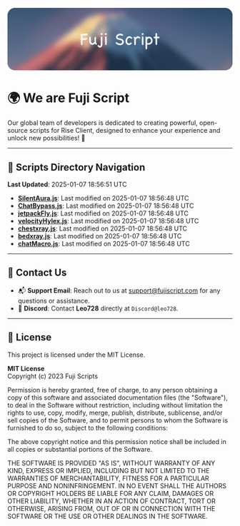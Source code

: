![Banner](.github/b.webp)

# 🌍 **We are Fuji Script**

Our global team of developers is dedicated to creating powerful, open-source scripts for Rise Client, designed to enhance your experience and unlock new possibilities! 🌟

---
<!-- SCRIPTS_NAVIGATION_START -->
## 📂 **Scripts Directory Navigation**

**Last Updated**: 2025-01-07 18:56:51 UTC

- **[SilentAura.js](scripts/SilentAura.js)**: Last modified on 2025-01-07 18:56:48 UTC
- **[ChatBypass.js](scripts/ChatBypass.js)**: Last modified on 2025-01-07 18:56:48 UTC
- **[jetpackFly.js](scripts/jetpackFly.js)**: Last modified on 2025-01-07 18:56:48 UTC
- **[velocityHylex.js](scripts/velocityHylex.js)**: Last modified on 2025-01-07 18:56:48 UTC
- **[chestxray.js](scripts/chestxray.js)**: Last modified on 2025-01-07 18:56:48 UTC
- **[bedxray.js](scripts/bedxray.js)**: Last modified on 2025-01-07 18:56:48 UTC
- **[chatMacro.js](scripts/chatMacro.js)**: Last modified on 2025-01-07 18:56:48 UTC

<!-- SCRIPTS_NAVIGATION_END -->

---

## 💬 **Contact Us**  
- 📬 **Support Email**: Reach out to us at [support@fujiscript.com](mailto:support@fujiscript.com) for any questions or assistance.  
- 💬 **Discord**: Contact **Leo728** directly at `Discord@leo728`.

---

## 📜 **License**

This project is licensed under the MIT License.  

**MIT License**  
Copyright (c) 2023 Fuji Scripts  

Permission is hereby granted, free of charge, to any person obtaining a copy of this software and associated documentation files (the "Software"), to deal in the Software without restriction, including without limitation the rights to use, copy, modify, merge, publish, distribute, sublicense, and/or sell copies of the Software, and to permit persons to whom the Software is furnished to do so, subject to the following conditions:  

The above copyright notice and this permission notice shall be included in all copies or substantial portions of the Software.  

THE SOFTWARE IS PROVIDED "AS IS", WITHOUT WARRANTY OF ANY KIND, EXPRESS OR IMPLIED, INCLUDING BUT NOT LIMITED TO THE WARRANTIES OF MERCHANTABILITY, FITNESS FOR A PARTICULAR PURPOSE AND NONINFRINGEMENT. IN NO EVENT SHALL THE AUTHORS OR COPYRIGHT HOLDERS BE LIABLE FOR ANY CLAIM, DAMAGES OR OTHER LIABILITY, WHETHER IN AN ACTION OF CONTRACT, TORT OR OTHERWISE, ARISING FROM, OUT OF OR IN CONNECTION WITH THE SOFTWARE OR THE USE OR OTHER DEALINGS IN THE SOFTWARE.  
